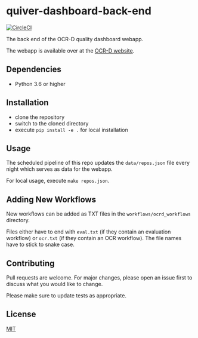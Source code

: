 # quiver-dashboard-back-end

[![CircleCI](https://circleci.com/gh/OCR-D/quiver-back-end/tree/main.svg?style=svg)](https://circleci.com/gh/OCR-D/quiver-back-end/tree/main)

The back end of the OCR-D quality dashboard webapp.

The webapp is available over at the [OCR-D website](https://ocr-d.de/quiver-frontend/).

## Dependencies

- Python 3.6 or higher

## Installation

- clone the repository
- switch to the cloned directory
- execute `pip install -e .` for local installation

## Usage

The scheduled pipeline of this repo updates the `data/repos.json` file every night which serves as data for the webapp.

For local usage, execute `make repos.json`.

## Adding New Workflows

New workflows can be added as TXT files in the `workflows/ocrd_workflows` directory.

Files either have to end with `eval.txt` (if they contain an evaluation workflow) or `ocr.txt` (if they contain an OCR workflow).
The file names have to stick to snake case.


## Contributing

Pull requests are welcome. For major changes, please open an issue first to discuss what you would like to change.

Please make sure to update tests as appropriate.

## License

[MIT](LICENSE)
